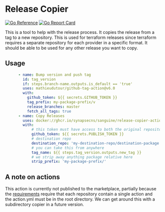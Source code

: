 # Release Copier

[![Go Reference](https://pkg.go.dev/badge/github.com/synapsecns/sanguine/contrib/release-copier-action.svg)](https://pkg.go.dev/github.com/synapsecns/sanguine/contrib/release-copier-action)
[![Go Report Card](https://goreportcard.com/badge/github.com/synapsecns/sanguine/contrib/release-copier-action)](https://goreportcard.com/report/github.com/synapsecns/sanguine/contrib/release-copier-action)

This is a tool to help with the release process. It copies the release from a tag to a new repository. This is used for terraform releases since terraform requires a separate repository for each provider in a specific format. It should be able to be used for any other release you want to copy.

## Usage


```yaml
      - name: Bump version and push tag
        id: tag_version
        if: steps.branch-name.outputs.is_default == 'true'
        uses: mathieudutour/github-tag-action@v6.0
        with:
          github_token: ${{ secrets.GITHUB_TOKEN }}
          tag_prefix: my-package-prefix/v
          release_branches: master
          fetch_all_tags: true
      - name: Copy Releases
        uses: docker://ghcr.io/synapsecns/sanguine/release-copier-action:latest
        with:
            # this token must have access to both the original repository and the new repository so GITHUB_TOKEN will not work
            github_token: ${{ secrets.PUBLISH_TOKEN }}
            # destination repo
            destination_repo: 'my-destination-repo/destination-package'
            # you can take this from anywhere
            tag_name: ${{ steps.tag_version.outputs.new_tag }}
            # we strip away anything package relative here
            strip_prefix: 'my-package-prefix/'
```

## A note on actions

This action is currently not published to the marketplace, partially because the [requirements](https://docs.github.com/en/actions/creating-actions/publishing-actions-in-github-marketplace#about-publishing-actions) require that each repository contain a single action and the action.yml must be in the root directory. We can get around this with a subdirectory copier in a future version.
